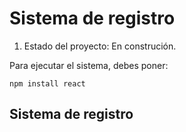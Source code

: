 <h1>Sistema de registro</h1>

<ol type="1">
  
  <li>Estado del proyecto: En construción.</li>
    
</ol>

<p>Para ejecutar el sistema, debes poner:</p>

 ```npm install react```
 
<h2>Sistema de registro</h2>